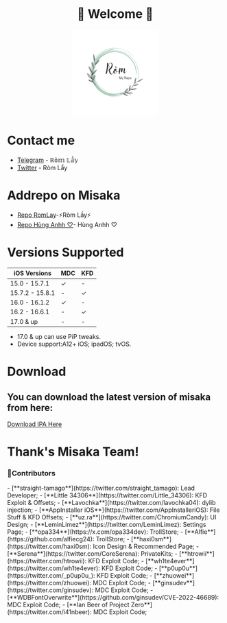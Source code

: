 <h1 align="center">🌸 Welcome 🌸</h1>
<p align="center"> 
 <img src="https://github.com/Trickbox0411/MDC-KFD/raw/main/Avt.png" alt="Avt" width="Avt" height="200"/> 
<p/>
  
# Contact me
- [Telegram](https://t.me/romlayvn) - ℝ𝕠̀𝕞 𝕃𝕒̂̀𝕪
- [Twitter](https://x.com/romlayvn?s=21) - Ròm Lầy

# Addrepo on Misaka
- [Repo RomLay](https://tinyurl.com/romlayvn)-⚡️Ròm Lầy⚡️
- [Repo Hùng Anhh ♡](https://tinyurl.com/3yccwxet)- Hùng Anhh ♡

# Versions Supported

| iOS Versions | MDC | KFD |
| - | - | - |
| 15.0 - 15.7.1 | ✓ | - |
| 15.7.2 - 15.8.1 | - | ✓ |
| 16.0 - 16.1.2 | ✓ | - |
| 16.2 - 16.6.1 | - | ✓ |
| 17.0 & up | - | - |

- 17.0 & up can use PiP tweaks.
- Device support:A12+ iOS; ipadOS; tvOS.
# Download
<h2>You can download the latest version of misaka from here:</h2>

[Download IPA Here](https://github.com/straight-tamago/misaka/releases/latest)

# Thank's Misaka Team!

<h3>🎼Contributors</h3>
- [**straight-tamago**](https://twitter.com/straight_tamago): Lead Developer;
- [**Little 34306**](https://twitter.com/Little_34306): KFD Exploit & Offsets;
- [**Lavochka**](https://twitter.com/lavochka04): dylib injection;
- [**AppInstaller iOS**](https://twitter.com/AppInstalleriOS): File Stuff & KFD Offsets;
- [**uz.ra**](https://twitter.com/ChromiumCandy): UI Design;
- [**LeminLimez**](https://twitter.com/LeminLimez): Settings Page;
- [**opa334**](https://x.com/opa334dev): TrollStore;
- [**Alfie**](https://github.com/alfiecg24): TrollStore;
- [**haxi0sm**](https://twitter.com/haxi0sm): Icon Design & Recommended Page;
- [**Serena**](https://twitter.com/CoreSerena): PrivateKits;
- [**htrowii**](https://twitter.com/htrowii): KFD Exploit Code;
- [**wh1te4ever**](https://twitter.com/wh1te4ever): KFD Exploit Code;
- [**p0up0u**](https://twitter.com/_p0up0u_): KFD Exploit Code;
- [**zhuowei**](https://twitter.com/zhuowei): MDC Exploit Code;
- [**ginsudev**](https://twitter.com/ginsudev): MDC Exploit Code;
- [**WDBFontOverwrite**](https://github.com/ginsudev/CVE-2022-46689): MDC Exploit Code;
- [**Ian Beer of Project Zero**](https://twitter.com/i41nbeer): MDC Exploit Code;